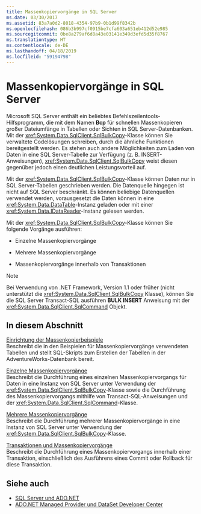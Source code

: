 ```yaml
---
title: Massenkopiervorgänge in SQL Server
ms.date: 03/30/2017
ms.assetid: 83a7a0d2-8018-4354-97b9-0b1d99f8342b
ms.openlocfilehash: 086b3b997cf0915be7cfa603a651eb412d52e985
ms.sourcegitcommit: 0be8a279af6d8a43e03141e349d3efd5d35f8767
ms.translationtype: HT
ms.contentlocale: de-DE
ms.lasthandoff: 04/18/2019
ms.locfileid: "59194798"
---
```

# <a name="bulk-copy-operations-in-sql-server"></a>Massenkopiervorgänge in SQL Server
Microsoft SQL Server enthält ein beliebtes Befehlszeilentools-Hilfsprogramm, die mit dem Namen **Bcp** für schnellen Massenkopieren großer Dateiumfänge in Tabellen oder Sichten in SQL Server-Datenbanken. Mit der <xref:System.Data.SqlClient.SqlBulkCopy>-Klasse können Sie verwaltete Codelösungen schreiben, durch die ähnliche Funktionen bereitgestellt werden. Es stehen auch andere Möglichkeiten zum Laden von Daten in eine SQL Server-Tabelle zur Verfügung (z. B. INSERT-Anweisungen), <xref:System.Data.SqlClient.SqlBulkCopy> weist diesen gegenüber jedoch einen deutlichen Leistungsvorteil auf.  
  
 Mit der <xref:System.Data.SqlClient.SqlBulkCopy>-Klasse können Daten nur in SQL Server-Tabellen geschrieben werden. Die Datenquelle hingegen ist nicht auf SQL Server beschränkt. Es können beliebige Datenquellen verwendet werden, vorausgesetzt die Daten können in eine <xref:System.Data.DataTable>-Instanz geladen oder mit einer <xref:System.Data.IDataReader>-Instanz gelesen werden.  
  
 Mit der <xref:System.Data.SqlClient.SqlBulkCopy>-Klasse können Sie folgende Vorgänge ausführen:  
  
-   Einzelne Massenkopiervorgänge  
  
-   Mehrere Massenkopiervorgänge  
  
-   Massenkopiervorgänge innerhalb von Transaktionen  
  
> [!NOTE]
>  Bei Verwendung von .NET Framework, Version 1.1 oder früher (nicht unterstützt die <xref:System.Data.SqlClient.SqlBulkCopy> Klasse), können Sie die SQL Server Transact-SQL ausführen **BULK INSERT** Anweisung mit der <xref:System.Data.SqlClient.SqlCommand> Objekt.  
  
## <a name="in-this-section"></a>In diesem Abschnitt  
 [Einrichtung der Massenkopierbeispiele](../../../../../docs/framework/data/adonet/sql/bulk-copy-example-setup.md)  
 Beschreibt die in den Beispielen für Massenkopiervorgänge verwendeten Tabellen und stellt SQL-Skripts zum Erstellen der Tabellen in der AdventureWorks-Datenbank bereit.  
  
 [Einzelne Massenkopiervorgänge](../../../../../docs/framework/data/adonet/sql/single-bulk-copy-operations.md)  
 Beschreibt die Durchführung eines einzelnen Massenkopiervorgangs für Daten in eine Instanz von SQL Server unter Verwendung der <xref:System.Data.SqlClient.SqlBulkCopy>-Klasse sowie die Durchführung des Massenkopiervorgangs mithilfe von Transact-SQL-Anweisungen und der <xref:System.Data.SqlClient.SqlCommand>-Klasse.  
  
 [Mehrere Massenkopiervorgänge](../../../../../docs/framework/data/adonet/sql/multiple-bulk-copy-operations.md)  
 Beschreibt die Durchführung mehrerer Massenkopiervorgänge in eine Instanz von SQL Server unter Verwendung der <xref:System.Data.SqlClient.SqlBulkCopy>-Klasse.  
  
 [Transaktionen und Massenkopiervorgänge](../../../../../docs/framework/data/adonet/sql/transaction-and-bulk-copy-operations.md)  
 Beschreibt die Durchführung eines Massenkopiervorgangs innerhalb einer Transaktion, einschließlich des Ausführens eines Commit oder Rollback für diese Transaktion.  
  
## <a name="see-also"></a>Siehe auch

- [SQL Server und ADO.NET](../../../../../docs/framework/data/adonet/sql/index.md)
- [ADO.NET Managed Provider und DataSet Developer Center](https://go.microsoft.com/fwlink/?LinkId=217917)
